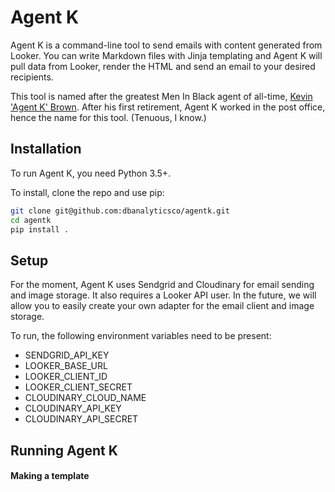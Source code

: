 # Agent K

Agent K is a command-line tool to send emails with content generated from Looker. You can write Markdown files with Jinja templating and Agent K will pull data from Looker, render the HTML and send an email to your desired recipients. 

This tool is named after the greatest Men In Black agent of all-time, [Kevin 'Agent K' Brown](https://en.wikipedia.org/wiki/Agent_K). After his first retirement, Agent K worked in the post office, hence the name for this tool. (Tenuous, I know.)  

## Installation

To run Agent K, you need Python 3.5+.

To install, clone the repo and use pip:

```bash
git clone git@github.com:dbanalyticsco/agentk.git
cd agentk
pip install .
```

## Setup

For the moment, Agent K uses Sendgrid and Cloudinary for email sending and image storage. It also requires a Looker API user. In the future, we will allow you to easily create your own adapter for the email client and image storage.

To run, the following environment variables need to be present:

* SENDGRID_API_KEY
* LOOKER_BASE_URL
* LOOKER_CLIENT_ID
* LOOKER_CLIENT_SECRET
* CLOUDINARY_CLOUD_NAME
* CLOUDINARY_API_KEY
* CLOUDINARY_API_SECRET

## Running Agent K

#### Making a template
